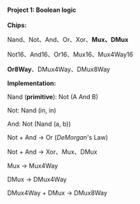 #### Project 1: Boolean logic

**Chips:** 

Nand、Not、And、Or、Xor、**Mux、DMux**

Not16、And16、Or16、Mux16、Mux4Way16

**Or8Way**、DMux4Way、DMux8Way



**Implementation:** 

Nand (**primitive**): Not (A And B)

Not: Nand (in, in)

And: Not (Nand (a, b))



Not + And -> Or (*DeMorgan*'s Law)

Not + And -> Xor、Mux、DMux



Mux -> Mux4Way

DMux -> DMux4Way

DMux4Way + DMux -> DMux8Way